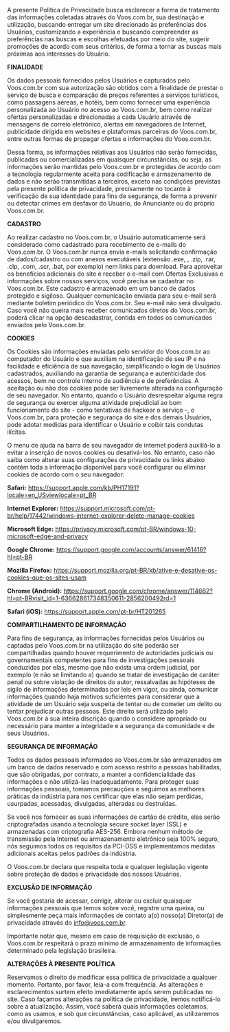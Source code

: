 A presente Política de Privacidade busca esclarecer a forma de tratamento das informações coletadas através do Voos.com.br, sua destinação e utilização, buscando entregar um site direcionado às preferências dos Usuários, customizando a experiência e buscando compreender as preferências nas buscas e escolhas efetuadas por meio do site, sugerir promoções de acordo com seus critérios, de forma a tornar as buscas mais próximas aos interesses do Usuário.

**FINALIDADE**

Os dados pessoais fornecidos pelos Usuários e capturados pelo Voos.com.br com sua autorização são obtidos com a finalidade de prestar o serviço de busca e comparação de preços referentes a serviços turísticos, como passagens aéreas, e hotéis, bem como fornecer uma experiência personalizada ao Usuário no acesso ao Voos.com.br, bem como realizar ofertas personalizadas e direcionadas a cada Usuário através de mensagens de correio eletrônico, alertas em navegadores de Internet, publicidade dirigida em websites e plataformas parceiras do Voos.com.br, entre outras formas de propagar ofertas e informações do Voos.com.br.

Dessa forma, as informações relativas aos Usuários não serão fornecidas, publicadas ou comercializadas em quaisquer circunstâncias, ou seja, as informações serão mantidas pelo Voos.com.br e protegidas de acordo com a tecnologia regularmente aceita para codificação e armazenamento de dados e não serão transmitidas a terceiros, exceto nas condições previstas pela presente política de privacidade, precisamente no tocante à verificação de sua identidade para fins de segurança, de forma a prevenir ou detectar crimes em desfavor do Usuário, do Anunciante ou do próprio Voos.com.br.

**CADASTRO**

Ao realizar cadastro no Voos.com.br, o Usuário automaticamente será considerado como cadastrado para recebimento de e-mails do Voos.com.br. O Voos.com.br nunca envia e-mails solicitando confirmação de dados/cadastro ou com anexos executáveis (extensão .exe, , .zip, .rar, .clp, .com, .scr, .bat, por exemplo) nem links para download. Para aproveitar os benefícios adicionais do site e receber o e-mail com Ofertas Exclusivas e informações sobre nossos serviços, você precisa se cadastrar no Voos.com.br. Este cadastro é armazenado em um banco de dados protegido e sigiloso. Qualquer comunicação enviada para seu e-mail será mediante boletim periódico do Voos.com.br. Seu e-mail não será divulgado. Caso você não queira mais receber comunicados diretos do Voos.com.br, poderá clicar na opção descadastrar, contida em todos os comunicados enviados pelo Voos.com.br.

**COOKIES**

Os Cookies são informações enviadas pelo servidor do Voos.com.br ao computador do Usuário e que auxiliam na identificação de seu IP e na facilidade e eficiência de sua navegação, simplificando o login de Usuários cadastrados, auxiliando na garantia de segurança e autenticidade dos acessos, bem no controle interno de audiência e de preferências. A aceitação ou não dos cookies pode ser livremente alterada na configuração de seu navegador. No entanto, quando o Usuário desrespeitar alguma regra de segurança ou exercer alguma atividade prejudicial ao bom funcionamento do site - como tentativas de hackear o serviço -, o Voos.com.br, para proteção e segurança do site e dos demais Usuários, pode adotar medidas para identificar o Usuário e coibir tais condutas ilícitas.

O menu de ajuda na barra de seu navegador de internet poderá auxiliá-lo a evitar a inserção de novos cookies ou desativá-los. No entanto, caso não saiba como alterar suas configurações de privacidade os links abaixo contém toda a informação disponível para você configurar ou eliminar cookies de acordo com o seu navegador:

**Safari:** https://support.apple.com/kb/PH17191?locale=en_USviewlocale=pt_BR

**Internet Explorer:** https://support.microsoft.com/pt-br/help/17442/windows-internet-explorer-delete-manage-cookies

**Microsoft Edge:** https://privacy.microsoft.com/pt-BR/windows-10-microsoft-edge-and-privacy

**Google Chrome:** https://support.google.com/accounts/answer/61416?hl=pt-BR

**Mozilla Firefox:** https://support.mozilla.org/pt-BR/kb/ative-e-desative-os-cookies-que-os-sites-usam

**Chrome (Android):** https://support.google.com/chrome/answer/114662?hl=pt-BRvisit_id=1-636628617348350611-2856200492rd=1

**Safari (iOS):** https://support.apple.com/pt-br/HT201265

**COMPARTILHAMENTO DE INFORMAÇÃO**

Para fins de segurança, as informações fornecidas pelos Usuários ou captadas pelo Voos.com.br na utilização do site poderão ser compartilhadas quando houver requerimento de autoridades judiciais ou governamentais competentes para fins de investigações pessoais conduzidas por elas, mesmo que não exista uma ordem judicial, por exemplo (e não se limitando a) quando se tratar de investigação de caráter penal ou sobre violação de direitos do autor, ressalvadas as hipóteses de sigilo de informações determinadas por leis em vigor, ou ainda, comunicar informações quando haja motivos suficientes para considerar que a atividade de um Usuário seja suspeita de tentar ou de cometer um delito ou tentar prejudicar outras pessoas. Este direito será utilizado pelo Voos.com.br à sua inteira discrição quando o considere apropriado ou necessário para manter a integridade e a segurança da comunidade e de seus Usuários.

**SEGURANÇA DE INFORMAÇÃO**

Todos os dados pessoais informados ao Voos.com.br são armazenados em um banco de dados reservado e com acesso restrito a pessoas habilitadas, que são obrigadas, por contrato, a manter a confidencialidade das informações e não utilizá-las inadequadamente. Para proteger suas informações pessoais, tomamos precauções e seguimos as melhores práticas da indústria para nos certificar que elas não sejam perdidas, usurpadas, acessadas, divulgadas, alteradas ou destruídas.

Se você nos fornecer as suas informações de cartão de crédito, elas serão criptografadas usando a tecnologia secure socket layer (SSL) e armazenadas com criptografia AES-256\. Embora nenhum método de transmissão pela Internet ou armazenamento eletrônico seja 100% seguro, nós seguimos todos os requisitos da PCI-DSS e implementamos medidas adicionais aceitas pelos padrões da indústria.

O Voos.com.br declara que respeita toda e qualquer legislação vigente sobre proteção de dados e privacidade dos nossos Usuários.

**EXCLUSÃO DE INFORMAÇÃO**

Se você gostaria de acessar, corrigir, alterar ou excluir quaisquer informações pessoais que temos sobre você, registre uma queixa, ou simplesmente peça mais informações de contato a(o) nosso(a) Diretor(a) de privacidade através do info@voos.com.br.

Importante notar que, mesmo em caso de requisição de exclusão, o Voos.com.br respeitará o prazo mínimo de armazenamento de informações determinado pela legislação brasileira.

**ALTERAÇÕES À PRESENTE POLÍTICA**

Reservamos o direito de modificar essa política de privacidade a qualquer momento. Portanto, por favor, leia-a com frequência. As alterações e esclarecimentos surtem efeito imediatamente após serem publicadas no site. Caso façamos alterações na política de privacidade, iremos notificá-lo sobre a atualização. Assim, você saberá quais informações coletamos, como as usamos, e sob que circunstâncias, caso aplicável, as utilizaremos e/ou divulgaremos.

